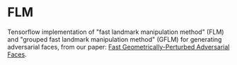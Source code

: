 # FLM 

Tensorflow implementation of "fast landmark manipulation method" (FLM) and "grouped fast landmark manipulation method" (GFLM) for generating adversarial faces, from our paper: [Fast Geometrically-Perturbed Adversarial Faces](http://www.robots.ox.ac.uk/~vedaldi//assets/pubs/thewlis17unsupervised.pdf).
